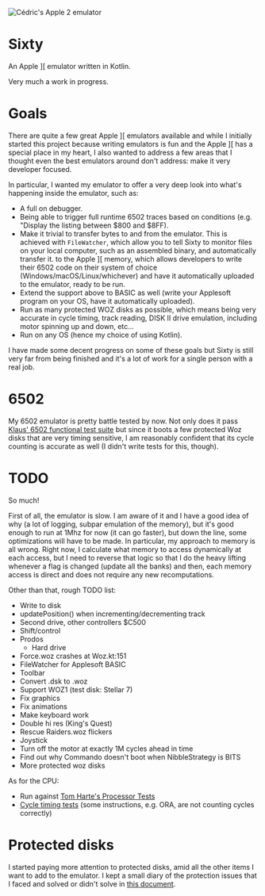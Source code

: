 ![Cédric's Apple 2 emulator](history/15-ultima-4.png)

# Sixty

An Apple ][ emulator written in Kotlin.

Very much a work in progress.

# Goals

There are quite a few great Apple ][ emulators available and while I initially started this project because writing emulators
is fun and the Apple ][ has a special place in my heart, I also wanted to address a few areas that I thought even the
best emulators around don't address: make it very developer focused.

In particular, I wanted my emulator to offer a very deep look into what's happening inside the emulator, such as:
- A full on debugger.
- Being able to trigger full runtime 6502 traces based on conditions (e.g. "Display the listing between $800 and $8FF).
- Make it trivial to transfer bytes to and from the emulator. This is achieved with `FileWatcher`, which allow you
to tell Sixty to monitor files on your local computer, such as an assembled binary, and automatically transfer it.
to the Apple ][ memory, which allows developers to write their 6502 code on their system of choice (Windows/macOS/Linux/whichever)
and have it automatically uploaded to the emulator, ready to be run.
- Extend the support above to BASIC as well (write your Applesoft program on your OS, have it automatically uploaded).
- Run as many protected WOZ disks as possible, which means being very accurate in cycle timing, track reading, DISK II drive
emulation, including motor spinning up and down, etc...
- Run on any OS (hence my choice of using Kotlin).

I have made some decent progress on some of these goals but Sixty is still very far from being finished and it's
a lot of work for a single person with a real job.

# 6502

My 6502 emulator is pretty battle tested by now. Not only does it pass [Klaus' 6502 functional test suite](https://github.com/Klaus2m5/6502_65C02_functional_tests) but since it boots a few protected Woz disks that are very timing sensitive, I am reasonably confident
that its cycle counting is accurate as well (I didn't write tests for this, though).

# TODO

So much!

First of all, the emulator is slow. I am aware of it and I have a good idea of why (a lot of logging, subpar emulation
of the memory), but it's good enough to run at 1Mhz for now (it can go faster), but down the line,
some optimizations will have to be made. In particular, my approach to memory is all wrong. Right now, I calculate
what memory to access dynamically at each access, but I need to reverse that logic so that I do the heavy lifting whenever
a flag is changed (update all the banks) and then, each memory access is direct and does not require any new recomputations.

Other than that, rough TODO list:

- Write to disk
- updatePosition() when incrementing/decrementing track
- Second drive, other controllers $C500
- Shift/control
- Prodos
    - Hard drive
- Force.woz crashes at Woz.kt:151
- FileWatcher for Applesoft BASIC
- Toolbar
- Convert .dsk to .woz
- Support WOZ1 (test disk: Stellar 7)
- Fix graphics
- Fix animations
- Make keyboard work
- Double hi res (King's Quest)
- Rescue Raiders.woz flickers
- Joystick
- Turn off the motor at exactly 1M cycles ahead in time
- Find out why Commando doesn't boot when NibbleStrategy is BITS
- More protected woz disks

As for the CPU:

- Run against [Tom Harte's Processor Tests](https://github.com/TomHarte/ProcessorTests)
- [Cycle timing tests](https://github.com/BigEd/6502timing) (some instructions, e.g. ORA, are not counting cycles correctly)

# Protected disks

I started paying more attention to protected disks, amid all the other items I want to add to the emulator. I kept a small diary of the protection issues that I faced and solved or didn't solve in [this document](https://docs.google.com/document/d/19xY3f80Y9kQurvek7vWUfV_BRGbJj-B5Sbjn_ax8hqY/edit?usp=sharing).





